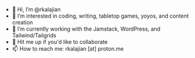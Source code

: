 - 👋 Hi, I’m @rkalajian
- 👀 I’m interested in coding, writing, tabletop games, yoyos, and content creation
- 🌱 I’m currently working with the Jamstack, WordPress, and Tailwind/Tailgrids
- 💞️ Hit me up if you'd like to collaborate
- 📫 How to reach me: rkalajian [at] proton.me
<!---
rkalajian/rkalajian is a ✨ special ✨ repository because its `README.md` (this file) appears on your GitHub profile.
You can click the Preview link to take a look at your changes.
--->
